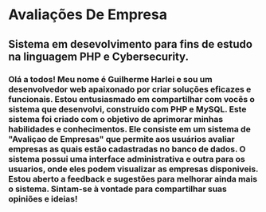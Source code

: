 # Avaliações De Empresa

## Sistema em desevolvimento para fins de estudo na linguagem PHP e Cybersecurity.

### Olá a todos! Meu nome é Guilherme Harlei e sou um desenvolvedor web apaixonado por criar soluções eficazes e funcionais. Estou entusiasmado em compartilhar com vocês o sistema que desenvolvi, construído com PHP e MySQL. Este sistema foi criado com o objetivo de aprimorar minhas habilidades e conhecimentos. Ele consiste em um sistema de "Avaliçao de Empresas" que permite aos usuários avaliar empresas as quais estão cadastradas no banco de dados. O sistema possui uma interface administrativa e outra para os usuarios, onde eles podem visualizar as empresas disponiveis. Estou aberto a feedback e sugestões para melhorar ainda mais o sistema. Sintam-se à vontade para compartilhar suas opiniões e ideias!
